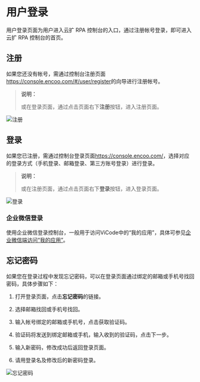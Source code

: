 # 用户登录

用户登录页面为用户进入云扩 RPA 控制台的入口，通过注册帐号登录，即可进入云扩 RPA 控制台的首页。

## 注册

如果您还没有帐号，需通过控制台注册页面<https://console.encoo.com/#/user/register>的向导进行注册帐号。

>**说明：**
>
>或在登录页面，通过点击页面右下**注册**按钮，进入注册页面。

 ![注册](https://docimages.blob.core.chinacloudapi.cn/images/Console/consoleregiste20201204.png)

## 登录

如果您已注册，需通过控制台登录页面<https://console.encoo.com/>，选择对应的登录方式（手机登录、邮箱登录、第三方账号登录）进行登录。

>**说明：**
>
>或在注册页面，通过点击页面右下**登录**按钮，进入登录页面。

![登录](https://docimages.blob.core.chinacloudapi.cn/images/Console/consolelogin20210330.png)

### 企业微信登录

使用企业微信登录控制台，一般用于访问ViCode中的“我的应用”，具体可参见[企业微信端访问“我的应用”](../Apps/userApps/userApps.md)。

## 忘记密码

如果您在登录过程中发现忘记密码，可以在登录页面通过绑定的邮箱或手机号找回密码，具体步骤如下：

1. 打开登录页面，点击**忘记密码**的链接。

2. 选择邮箱找回或手机号找回。

3. 输入帐号绑定的邮箱或手机号，点击获取验证码。

4. 验证码将发送到绑定邮箱或手机，输入收到的验证码，点击下一步。

5. 输入新密码，修改成功后返回登录页面。

6. 请用登录名及修改后的新密码登录。

![忘记密码](https://docimages.blob.core.chinacloudapi.cn/images/Console/consolelostpassword20201204.png)